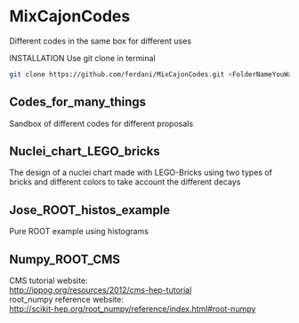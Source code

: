 # MixCajonCodes
Different codes in the same box for different uses

INSTALLATION
Use git clone in terminal 
```bash
git clone https://github.com/ferdani/MixCajonCodes.git <FolderNameYouWant>
```

## Codes_for_many_things<br/>
Sandbox of different codes for different proposals

## Nuclei_chart_LEGO_bricks<br/>
The design of a nuclei chart made with LEGO-Bricks using two types of bricks and different colors to take account the different decays

## Jose_ROOT_histos_example<br/>
Pure ROOT example using histograms 

## Numpy_ROOT_CMS<br/>
CMS tutorial website:<br/>
http://ippog.org/resources/2012/cms-hep-tutorial<br/>
root_numpy reference website:<br/>
http://scikit-hep.org/root_numpy/reference/index.html#root-numpy 
